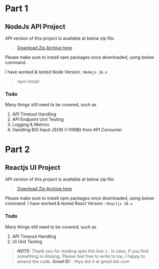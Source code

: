 # Part 1



## NodeJs API Project

API version of this project is available at below zip file.
> [Download Zip Archive here](/api-28-May-2022.zip)

Please make sure to install npm packages once downloaded, using below command.

I have worked & tested  Node Version : `Nodejs 16.x`


> npm install 

### Todo
Many things still need to be covered, such as
1. API Timeout Handling
2. API Endpoint Unit Testing
3. Logging & Metrics
4. Handling BIG Input JSON (>10MB) from API Consumer


# Part 2

## Reactjs UI Project

API version of this project is available at below zip file.
> [Download Zip Archive here](/ui-28-May-2022.zip)

Please make sure to install npm packages once downloaded, using below command.
I have worked & tested  React Version : `Reactjs 18.x`

### Todo
Many things still need to be covered, such as
1. API Timeout Handling
2. UI Unit Testing


> **_NOTE:_**  Thank you for reading upto this line :) . In case, If you find something is missing, Please feel free to write to me, I happy to amend the code.
> **_Email ID:_** : thya dot it at gmail dot com

